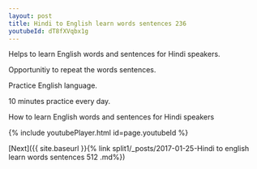 ```yaml
---
layout: post
title: Hindi to English learn words sentences 236 
youtubeId: dT8fXVqbx1g
---
```

 
 
Helps to learn English words and sentences for Hindi speakers.

Opportunitiy to repeat the words sentences. 

Practice English language. 
 
10 minutes practice every day. 
 
How to learn English words and sentences for Hindi speakers 
 
{% include youtubePlayer.html id=page.youtubeId %}
 
 
[Next]({{ site.baseurl }}{% link  split1/_posts/2017-01-25-Hindi to english learn words sentences 512 .md%})
 
